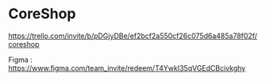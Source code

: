 # CoreShop
https://trello.com/invite/b/pDGjyDBe/ef2bcf2a550cf26c075d6a485a78f02f/coreshop

Figma :
https://www.figma.com/team_invite/redeem/T4YwkI35qVGEdCBcivkghy
